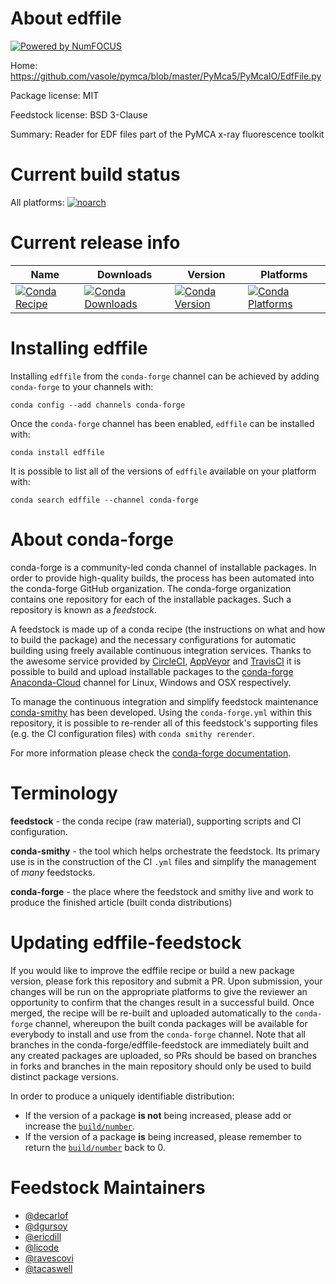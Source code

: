 About edffile
=============

[![Powered by NumFOCUS](https://img.shields.io/badge/powered%20by-NumFOCUS-orange.svg?style=flat&colorA=E1523D&colorB=007D8A)](http://numfocus.org)

Home: https://github.com/vasole/pymca/blob/master/PyMca5/PyMcaIO/EdfFile.py

Package license: MIT

Feedstock license: BSD 3-Clause

Summary: Reader for EDF files part of the PyMCA x-ray fluorescence toolkit



Current build status
====================

All platforms:
[![noarch](https://img.shields.io/circleci/project/github/conda-forge/edffile-feedstock/master.svg?label=noarch)](https://circleci.com/gh/conda-forge/edffile-feedstock)

Current release info
====================

| Name | Downloads | Version | Platforms |
| --- | --- | --- | --- |
| [![Conda Recipe](https://img.shields.io/badge/recipe-edffile-green.svg)](https://anaconda.org/conda-forge/edffile) | [![Conda Downloads](https://img.shields.io/conda/dn/conda-forge/edffile.svg)](https://anaconda.org/conda-forge/edffile) | [![Conda Version](https://img.shields.io/conda/vn/conda-forge/edffile.svg)](https://anaconda.org/conda-forge/edffile) | [![Conda Platforms](https://img.shields.io/conda/pn/conda-forge/edffile.svg)](https://anaconda.org/conda-forge/edffile) |

Installing edffile
==================

Installing `edffile` from the `conda-forge` channel can be achieved by adding `conda-forge` to your channels with:

```
conda config --add channels conda-forge
```

Once the `conda-forge` channel has been enabled, `edffile` can be installed with:

```
conda install edffile
```

It is possible to list all of the versions of `edffile` available on your platform with:

```
conda search edffile --channel conda-forge
```


About conda-forge
=================

conda-forge is a community-led conda channel of installable packages.
In order to provide high-quality builds, the process has been automated into the
conda-forge GitHub organization. The conda-forge organization contains one repository
for each of the installable packages. Such a repository is known as a *feedstock*.

A feedstock is made up of a conda recipe (the instructions on what and how to build
the package) and the necessary configurations for automatic building using freely
available continuous integration services. Thanks to the awesome service provided by
[CircleCI](https://circleci.com/), [AppVeyor](https://www.appveyor.com/)
and [TravisCI](https://travis-ci.org/) it is possible to build and upload installable
packages to the [conda-forge](https://anaconda.org/conda-forge)
[Anaconda-Cloud](https://anaconda.org/) channel for Linux, Windows and OSX respectively.

To manage the continuous integration and simplify feedstock maintenance
[conda-smithy](https://github.com/conda-forge/conda-smithy) has been developed.
Using the ``conda-forge.yml`` within this repository, it is possible to re-render all of
this feedstock's supporting files (e.g. the CI configuration files) with ``conda smithy rerender``.

For more information please check the [conda-forge documentation](https://conda-forge.org/docs/).

Terminology
===========

**feedstock** - the conda recipe (raw material), supporting scripts and CI configuration.

**conda-smithy** - the tool which helps orchestrate the feedstock.
                   Its primary use is in the construction of the CI ``.yml`` files
                   and simplify the management of *many* feedstocks.

**conda-forge** - the place where the feedstock and smithy live and work to
                  produce the finished article (built conda distributions)


Updating edffile-feedstock
==========================

If you would like to improve the edffile recipe or build a new
package version, please fork this repository and submit a PR. Upon submission,
your changes will be run on the appropriate platforms to give the reviewer an
opportunity to confirm that the changes result in a successful build. Once
merged, the recipe will be re-built and uploaded automatically to the
`conda-forge` channel, whereupon the built conda packages will be available for
everybody to install and use from the `conda-forge` channel.
Note that all branches in the conda-forge/edffile-feedstock are
immediately built and any created packages are uploaded, so PRs should be based
on branches in forks and branches in the main repository should only be used to
build distinct package versions.

In order to produce a uniquely identifiable distribution:
 * If the version of a package **is not** being increased, please add or increase
   the [``build/number``](https://conda.io/docs/user-guide/tasks/build-packages/define-metadata.html#build-number-and-string).
 * If the version of a package **is** being increased, please remember to return
   the [``build/number``](https://conda.io/docs/user-guide/tasks/build-packages/define-metadata.html#build-number-and-string)
   back to 0.

Feedstock Maintainers
=====================

* [@decarlof](https://github.com/decarlof/)
* [@dgursoy](https://github.com/dgursoy/)
* [@ericdill](https://github.com/ericdill/)
* [@licode](https://github.com/licode/)
* [@ravescovi](https://github.com/ravescovi/)
* [@tacaswell](https://github.com/tacaswell/)

